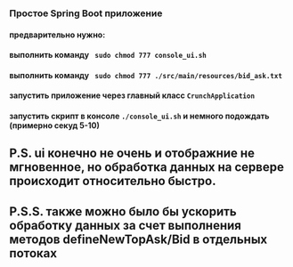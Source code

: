 ### Простое Spring Boot приложение
#### предварительно нужно:
#### выполнить команду ``` sudo chmod 777 console_ui.sh```
#### выполнить команду ``` sudo chmod 777 ./src/main/resources/bid_ask.txt```
#### запустить приложение через главный класс ```СrunchApplication```
#### запустить скрипт в консоле ```./console_ui.sh``` и немного подождать (примерно секуд 5-10)

## P.S. ui конечно не очень и отображние не мгновенное, но обработка данных на сервере происходит относительно быстро.
## P.S.S. также можно было бы ускорить обработку данных за счет выполнения методов defineNewTopAsk/Bid в отдельных потоках